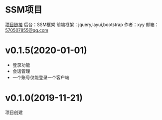# SSM项目  
[项目链接](http://http://198.177.123.52 "个人主页")
后台：SSM框架
前端框架：jquery,layui,bootstrap
作者：xyy
邮箱：570507855@qq.com

# v0.1.5(2020-01-01)
* 登录功能
* 会话管理
* 一个账号仅能登录一个客户端

# v0.1.0(2019-11-21)
项目创建
